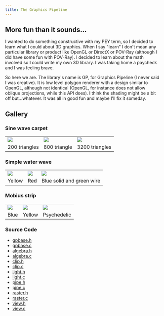 ```yaml
---
title: The Graphics Pipeline
---
```


## More fun than it sounds...

I wanted to do something constructive with my PEY term, so I decided to
learn what I could about 3D graphics.  When I say "learn" I don't mean any
particular library or product like OpenGL or DirectX or POV-Ray (although I
did have some fun with POV-Ray).  I decided to learn about the math involved
so I could write my own 3D library.  I was taking home a paycheck and I was
feeling brave.

So here we are. The library's name is GP, for Graphics Pipeline (I never
said I was creative). It is low level polygon renderer with a design similar
to OpenGL, although not identical (OpenGL, for instance does not allow
oblique projections, while this API does). I think the shading might be a
bit off but...whatever. It was all in good fun and maybe I'll fix it
someday.

## Gallery

### Sine wave carpet
<table style="border: none">
<tr>
<td style="border: none"><a href="/oldsite/gp_img/carpet10.jpg"><img src="/oldsite/gp_img/carpet10_thumb.jpg"/></a></td>
<td style="border: none"><a href="/oldsite/gp_img/carpet20.jpg"><img src="/oldsite/gp_img/carpet20_thumb.jpg"/></a></td>
<td style="border: none"><a href="/oldsite/gp_img/carpet40.jpg"><img src="/oldsite/gp_img/carpet40_thumb.jpg"/></a></td>
</tr>
<tr>
<td style="border: none">200 triangles</td>
<td style="border: none">800 triangle</td>
<td style="border: none">3200 triangles</td>
</tr>
</table>

### Simple water wave
<table style="border: none">
<tr>
<td style="border: none"><a href="/oldsite/gp_img/yelcos.jpg"><img src="/oldsite/gp_img/yelcos_thumb.jpg"/></a></td>
<td style="border: none"><a href="/oldsite/gp_img/redcos.jpg"><img src="/oldsite/gp_img/redcos_thumb.jpg"/></a></td>
<td style="border: none"><a href="/oldsite/gp_img/bgcos.jpg"><img src="/oldsite/gp_img/bgcos_thumb.jpg"/></a></td>
</tr>
<tr>
<td style="border: none">Yellow</td>
<td style="border: none">Red</td>
<td style="border: none">Blue solid and green wire</td>
</tr>
</table>

### Mobius strip

<table style="border: none">
<tr>
<td style="border: none"><a href="/oldsite/gp_img/bluemobius.jpg"><img src="/oldsite/gp_img/bluemobius_thumb.jpg"/></a></td>
<td style="border: none"><a href="/oldsite/gp_img/yellowmobius.jpg"><img src="/oldsite/gp_img/yellowmobius_thumb.jpg"/></a></td>
<td style="border: none"><a href="/oldsite/gp_img/colormobius.jpg"><img src="/oldsite/gp_img/colormobius_thumb.jpg"/></a></td>
</tr>
<tr>
<td style="border: none">Blue</td>
<td style="border: none">Yellow</td>
<td style="border: none">Psychedelic</td>
</tr>
</table>

### Source Code
* [gpbase.h](/oldsite/gp_src/gpbase.h)
* [gpbase.c](/oldsite/gp_src/gpbase.c)
* [algebra.h](/oldsite/gp_src/algebra.h)
* [algebra.c](/oldsite/gp_src/algebra.c)
* [clip.h](/oldsite/gp_src/clip.h)
* [clip.c](/oldsite/gp_src/clip.c)
* [light.h](/oldsite/gp_src/light.h)
* [light.c](/oldsite/gp_src/light.c)
* [pipe.h](/oldsite/gp_src/pipe.h)
* [pipe.c](/oldsite/gp_src/pipe.c)
* [raster.h](/oldsite/gp_src/raster.h)
* [raster.c](/oldsite/gp_src/raster.c)
* [view.h](/oldsite/gp_src/view.h)
* [view.c](/oldsite/gp_src/view.c)
